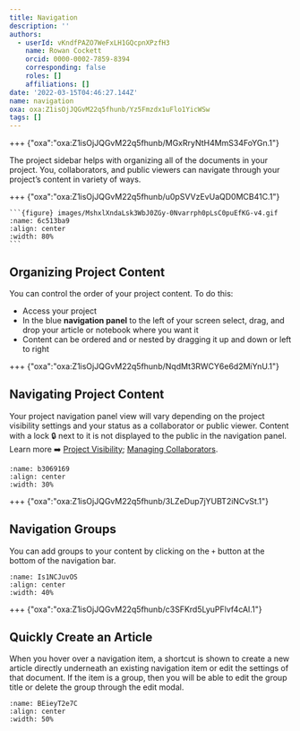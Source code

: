 ```yaml
---
title: Navigation
description: ''
authors:
  - userId: vKndfPAZO7WeFxLH1GQcpnXPzfH3
    name: Rowan Cockett
    orcid: 0000-0002-7859-8394
    corresponding: false
    roles: []
    affiliations: []
date: '2022-03-15T04:46:27.144Z'
name: navigation
oxa: oxa:Z1isOjJQGvM22q5fhunb/Yz5Fmzdx1uFlo1YicWSw
tags: []
---
```


+++ {"oxa":"oxa:Z1isOjJQGvM22q5fhunb/MGxRryNtH4MmS34FoYGn.1"}

The project sidebar helps with organizing all of the documents in your project. You, collaborators, and public viewers can navigate through your project’s content in variety of ways.

+++ {"oxa":"oxa:Z1isOjJQGvM22q5fhunb/u0pSVVzEvUaQD0MCB41C.1"}

````{margin}
```{figure} images/MshxlXndaLsk3WbJ0ZGy-0Nvarrph0pLsC0puEfKG-v4.gif
:name: 6c513ba9
:align: center
:width: 80%
```

````

## Organizing Project Content

You can control the order of your project content. To do this:

- Access your project
- In the blue **navigation panel** to the left of your screen select, drag, and drop your article or notebook where you want it
- Content can be ordered and or nested by dragging it up and down or left to right

+++ {"oxa":"oxa:Z1isOjJQGvM22q5fhunb/NqdMt3RWCY6e6d2MiYnU.1"}

## Navigating Project Content

Your project navigation panel view will vary depending on the project visibility settings and your status as a collaborator or public viewer. Content with a lock 🔒 next to it is not displayed to the public in the navigation panel. Learn more ➡️ [Project Visibility](block:MshxlXndaLsk3WbJ0ZGy/0FyrKye6NnasrjwG04Jm "Project Visibility"); [Managing Collaborators](block:MshxlXndaLsk3WbJ0ZGy/YLNojGkT0Xa7iZb989pu "Managing Collaborators").

```{figure} images/MshxlXndaLsk3WbJ0ZGy-hxyPcG2rnMyKr6ZHDn7X-v4.png
:name: b3069169
:align: center
:width: 30%
```

+++ {"oxa":"oxa:Z1isOjJQGvM22q5fhunb/3LZeDup7jYUBT2iNCvSt.1"}

## Navigation Groups

You can add groups to your content by clicking on the `+` button at the bottom of the navigation bar.

```{figure} images/9Kv3iYv0uCgaG0zl4WDZ-FylibgMGpswcXzVie119-v1.png
:name: Is1NCJuvOS
:align: center
:width: 40%
```

+++ {"oxa":"oxa:Z1isOjJQGvM22q5fhunb/c3SFKrd5LyuPFlvf4cAI.1"}

## Quickly Create an Article

When you hover over a navigation item, a shortcut is shown to create a new article directly underneath an existing navigation item or edit the settings of that document. If the item is a group, then you will be able to edit the group title or delete the group through the edit modal.

```{figure} images/Z1isOjJQGvM22q5fhunb-VOWVwzyjhamYc3tLg3pk-v1.gif
:name: BEieyT2e7C
:align: center
:width: 50%
```

